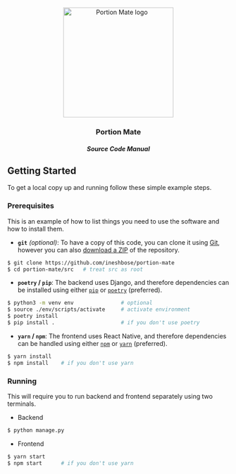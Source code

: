 <!-- PROJECT LOGO -->
<br />
<div align="center">
<p align="center">
  <img alt="Portion Mate logo" src="https://portion-mate-glasgow.readthedocs.io/en/latest/assets/logo.png" height="250px">

  <h3 align="center">Portion Mate</h3>
  <h5 align="center">Source Code Manual</h5>

  <p align="center">
    <!-- BADGES / SHIELDS -->
  </p>
</p>
</div>



<!-- GETTING STARTED -->
## Getting Started

To get a local copy up and running follow these simple example steps.

### Prerequisites

This is an example of how to list things you need to use the software and how to install them.

* **`git`** *(optional)*: To have a copy of this code, you can clone it using [Git](https://git-scm.com/), however you can also [download a ZIP](https://github.com/ineshbose/portion-mate/archive/develop.zip) of the repository.
```sh
$ git clone https://github.com/ineshbose/portion-mate
$ cd portion-mate/src   # treat src as root
```

* **`poetry` / `pip`**: The backend uses Django, and therefore dependencies can be installed using either [`pip`](https://packaging.python.org/tutorials/installing-packages/) or [`poetry`](https://python-poetry.org/docs/basic-usage/#installing-dependencies) (preferred).
```sh
$ python3 -m venv env               # optional
$ source ./env/scripts/activate     # activate environment
$ poetry install
$ pip install .                     # if you don't use poetry
```

* **`yarn` / `npm`**: The frontend uses React Native, and therefore dependencies can be handled using either [`npm`](https://www.npmjs.com/) or [`yarn`](https://yarnpkg.com/) (preferred).
```sh
$ yarn install
$ npm install    # if you don't use yarn
```

### Running

This will require you to run backend and frontend separately using two terminals.

* Backend
```sh
$ python manage.py
```

* Frontend
```sh
$ yarn start
$ npm start      # if you don't use yarn
```
